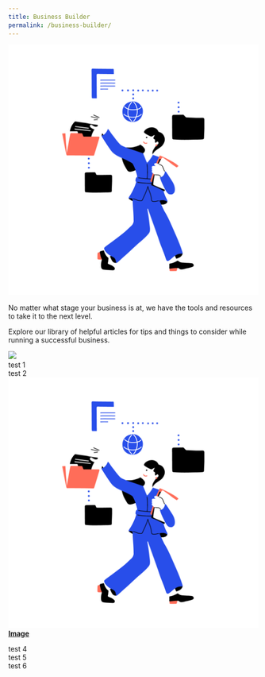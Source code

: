 ```yaml
---
title: Business Builder
permalink: /business-builder/
---
```

![Business Builder](/images/icons/Database-01.png)

No matter what stage your business is at, we have the tools and resources to take it to the next level.

Explore our library of helpful articles for tips and things to consider while running a successful business.

<div class ="row is-multiline">
    <div class="one-third-column">
						<img src="/images/favicon-isomer.ico">
			<div class="centered">test 1</div>
    </div>
    <div class="one-third-column">
						<div class="centered">test 2</div>
    </div>
    <div class="one-third-column">
						<a href="/business-builder/getting-started/test/">
							<img src="/images/icons/Database-01.png">
							<b>Image</b>
			</a>
</div>
<p>
	
<div class ="row is-multiline">
    <div class="one-third-column">
						test 4
    </div>
    <div class="one-third-column">
						test 5
    </div>
    <div class="one-third-column">
						test 6
    </div>
</div>